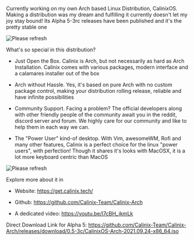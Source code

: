 Currently working on my own Arch based Linux Distribution, CalinixOS. Making a distribution was my dream and fulfilling it currently doesn't let my joy stay bound! Its Alpha 5-3rc releases have been published and it's the pretty stable one

![Please refresh](https://res.cloudinary.com/practicaldev/image/fetch/s--uEX0sECm--/c_limit%2Cf_auto%2Cfl_progressive%2Cq_auto%2Cw_880/https://dev-to-uploads.s3.amazonaws.com/uploads/articles/zr34fs3xxx6fz89oq5ky.png)

What's so special in this distribution?

- Just Open the Box. Calinix is Arch, but not necessarily as hard as Arch Installation. Calinix comes with various packages, modern interface and a calamares installer out of the box

- Arch without Hassle. Yes, it's based on pure Arch with no custom package control, making your distribution rolling release, reliable and have infinite possibilities

- Community Support. Facing a problem? The official developers along with other friendly people of the community await you in the reddit, discord server and forum. We highly care for our community and like to help them in each way we can.

- The "Power User" kind-of desktop. With Vim, awesomeWM, Rofi and many other features, Calinix is a perfect choice for the linux "power users", with perfection! Though it shares it's looks with MacOSX, it is a lot more keyboard centric than MacOS

![Please refresh](https://res.cloudinary.com/practicaldev/image/fetch/s--tXqcv9dX--/c_limit%2Cf_auto%2Cfl_progressive%2Cq_auto%2Cw_880/https://dev-to-uploads.s3.amazonaws.com/uploads/articles/ju6ssral0xxam30sv07o.png)

Explore more about it in

- Website: https://get.calinix.tech/

- Github: https://github.com/Calinix-Team/Calinix-Arch

- A dedicated video: https://youtu.be/I7cBH_jkmLk

Direct Download Link for Alpha 5:
https://github.com/Calinix-Team/Calinix-Arch/releases/download/0.5-3c/CalinixOS-Arch-2021.09.24-x86_64.iso
